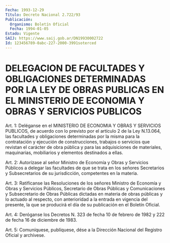 ```yaml
---
Fecha: 1993-12-29
Título: Decreto Nacional 2.722/93
Publicación:
  Organismo: Boletín Oficial
  Fecha: 1994-01-05
Estado: Vigente
SAIJ: https://www.saij.gob.ar/DN19930002722
Id: 123456789-0abc-227-2000-3991soterced
---
```

# DELEGACION DE FACULTADES Y OBLIGACIONES DETERMINADAS POR LA LEY DE OBRAS PUBLICAS EN EL MINISTERIO DE ECONOMIA Y OBRAS Y SERVICIOS PUBLICOS

<a id="1"></a>
Art.  1:  Deléganse  en  el  MINISTERIO  DE ECONOMIA Y OBRAS Y SERVICIOS PUBLICOS, de acuerdo con lo previsto  por  el  artículo 2 de la Ley N.13.064, las facultades y obligaciones determinadas  por la  misma  para  la  contratación  y  ejecución  de construcciones, trabajos  o  servicios que revistan el carácter de obra  pública  y para las adquisiciones  de  materiales,  maquinarias, mobiliarios y elementos destinados a ellas.

<a id="2"></a>
Art.  2:  Autorízase  al  señor Ministro de Economía y Obras y Servicios Públicos a delegar las  facultades de que se trata en los señores  Secretarios  y  Subsecretarios    de    su   jurisdicción, competentes en la materia.

<a id="3"></a>
Art. 3: Ratifícanse las Resoluciones de los señores Ministro de Economía   y  Obras  y  Servicios  Públicos,  Secretario  de  Obras Públicas  y   Comunicaciones  y  Subsecretario  de  Obras  Públicas dictadas en materia  de  obras  públicas  y lo actuado al respecto, con anterioridad a la entrada en vigencia del  presente,  la que se producirá   el  día  de  su  publicación  en  el  Boletín  Oficial.

<a id="4"></a>
Art. 4: Deróganse los Decretos N. 323 de fecha 10 de febrero de 1982 y 222 de fecha 16 de diciembre de 1983.

<a id="5"></a>
Art.  5: Comuníquese, publíquese, dése a la Dirección Nacional del Registro Oficial y archívese.